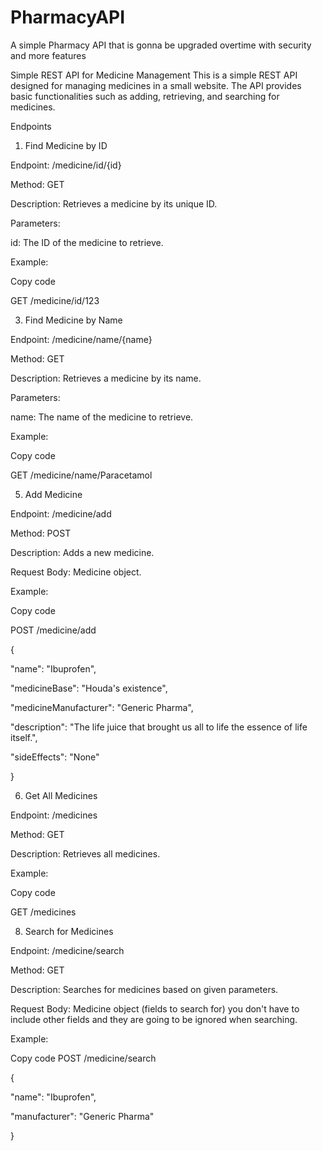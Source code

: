 # PharmacyAPI
A simple Pharmacy API that is gonna be upgraded overtime with security and more features


Simple REST API for Medicine Management
This is a simple REST API designed for managing medicines in a small website. The API provides basic functionalities such as adding, retrieving, and searching for medicines.


Endpoints


1. Find Medicine by ID 

Endpoint: /medicine/id/{id}

Method: GET

Description: Retrieves a medicine by its unique ID.

Parameters:

id: The ID of the medicine to retrieve.


Example:


Copy code

GET /medicine/id/123



3. Find Medicine by Name

Endpoint: /medicine/name/{name}

Method: GET

Description: Retrieves a medicine by its name.

Parameters:

name: The name of the medicine to retrieve.


Example:


Copy code

GET /medicine/name/Paracetamol




5. Add Medicine

Endpoint: /medicine/add

Method: POST

Description: Adds a new medicine.

Request Body: Medicine object.



Example:


Copy code

POST /medicine/add


{

  "name": "Ibuprofen",
  
  "medicineBase": "Houda's existence",
  
  "medicineManufacturer": "Generic Pharma",  
  
  "description": "The life juice that brought us all to life the essence of life itself.",
  
  "sideEffects": "None"
  
}





6. Get All Medicines

Endpoint: /medicines

Method: GET

Description: Retrieves all medicines.


Example:


Copy code

GET /medicines




8. Search for Medicines

Endpoint: /medicine/search

Method: GET

Description: Searches for medicines based on given parameters.

Request Body: Medicine object (fields to search for) you don't have to include other fields and they are going to be ignored when searching.


Example:


Copy code
POST /medicine/search

{

  "name": "Ibuprofen",
  
  "manufacturer": "Generic Pharma"
  
}
